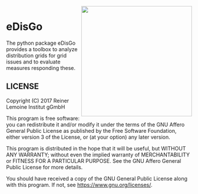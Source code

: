 <img align="right" width="300" height="300" src="https://github.com/openego/eDisGo/blob/dev/doc/images/edisgo_logo.png">

# eDisGo
The python package eDisGo provides a toolbox to analyze distribution grids for grid issues 
and to evaluate measures responding these.

LICENSE
-------

Copyright (C) 2017 Reiner Lemoine Institut gGmbH

This program is free software: you can redistribute it and/or modify it under
the terms of the GNU Affero General Public License as published by the Free
Software Foundation, either version 3 of the License, or (at your option) any
later version.

This program is distributed in the hope that it will be useful, but WITHOUT
ANY WARRANTY; without even the implied warranty of MERCHANTABILITY or FITNESS
FOR A PARTICULAR PURPOSE. See the GNU Affero General Public License for more
details.

You should have received a copy of the GNU General Public License along with
this program. If not, see https://www.gnu.org/licenses/.

